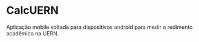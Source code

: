 # CalcUERN

Aplicação mobile voltada para dispositivos android para medir o redimento acadêmico na UERN.
